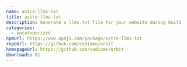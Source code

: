 ```yaml
---
name: astro-llms-txt
title: astro-llms-txt
description: Generate a llms.txt file for your website during build
categories:
  - uncategorized
npmUrl: https://www.npmjs.com/package/astro-llms-txt
repoUrl: https://github.com/codiume/orbit
homepageUrl: https://github.com/codiume/orbit
downloads: 81
---
```


